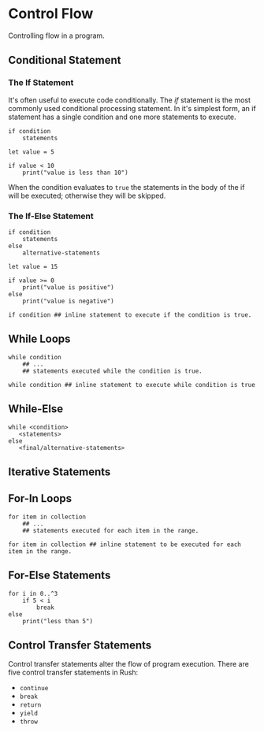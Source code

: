 # Control Flow

Controlling flow in a program.

## Conditional Statement

### The If Statement

It's often useful to execute code conditionally. The _if_ statement is the most commonly used conditional processing statement. In it's simplest form, an if statement has a single condition and one more statements to execute.

```
if condition
	statements
```

```rush
let value = 5

if value < 10
	print("value is less than 10")
```

When the condition evaluates to `true` the statements in the body of the if will be executed; otherwise they will be skipped.

### The If-Else Statement

```
if condition
	statements
else
	alternative-statements
```

```rush
let value = 15

if value >= 0
	print("value is positive")
else
	print("value is negative")
```

```rush
if condition ## inline statement to execute if the condition is true.
```

## While Loops

```rush
while condition
	## ...
	## statements executed while the condition is true.
```

```rush
while condition ## inline statement to execute while condition is true
```

## While-Else

```
while <condition>
   <statements>
else
   <final/alternative-statements>
```

## Iterative Statements

## For-In Loops

```rush
for item in collection
	## ...
	## statements executed for each item in the range.
```

```rush
for item in collection ## inline statement to be executed for each item in the range.
```

## For-Else Statements

```rush
for i in 0..^3
	if 5 < i
		break
else
	print("less than 5")
```

## Control Transfer Statements

Control transfer statements alter the flow of program execution. There are five control transfer statements in Rush:

- `continue`
- `break`
- `return`
- `yield`
- `throw`
